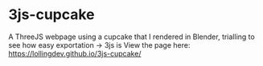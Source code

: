 ﻿# 3js-cupcake
A ThreeJS webpage using a cupcake that I rendered in Blender, trialling to see how easy exportation -> 3js is
View the page here: https://lollingdev.github.io/3js-cupcake/
